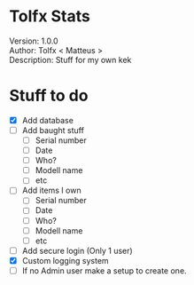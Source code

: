 # Tolfx Stats

Version: 1.0.0 <br/>
Author: Tolfx < Matteus > <br/>
Description: Stuff for my own kek <br/>

# Stuff to do 
- [X] Add database
- [ ] Add baught stuff
    - [ ] Serial number
    - [ ] Date
    - [ ] Who?
    - [ ] Modell name
    - [ ] etc
- [ ] Add items I own
    - [ ] Serial number
    - [ ] Date
    - [ ] Who?
    - [ ] Modell name
    - [ ] etc 
- [ ] Add secure login (Only 1 user)
- [X] Custom logging system
- [ ] If no Admin user make a setup to create one.